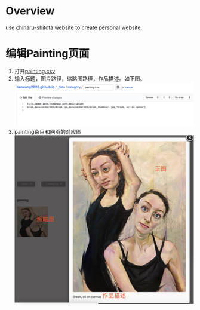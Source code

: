 # Overview

use [chiharu-shitota website](http://www.chiharu-shiota.com/en/) to create personal website.

# 编辑Painting页面

1. 打开[painting.csv](https://github.com/hanwang2020/hanwang2020.github.io/edit/master/_data/category/painting.csv)
2. 输入标题，图片路径，缩略图路径，作品描述。如下图。
   ![编辑painting条目](doc/open_painting_csv.png "编辑painting条目")
3. painting条目和网页的对应图
   ![painting条目映射](doc/painting_item_mapping.jpg "painting条目映射")

